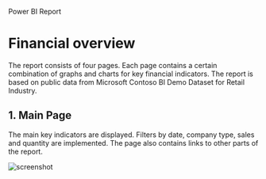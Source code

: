 Power BI Report
# Financial overview
The report consists of four pages. Each page contains a certain combination of graphs and charts for key financial indicators. The report is based on public data from Microsoft Contoso BI Demo Dataset for Retail Industry.

## 1. Main Page
The main key indicators are displayed. Filters by date, company type, sales and quantity are implemented. The page also contains links to other parts of the report.

![screenshot](![Main](https://github.com/Qehh/Power_BI_Report/assets/58768263/8872c666-d24b-4d86-b46f-67e838644879)
)

